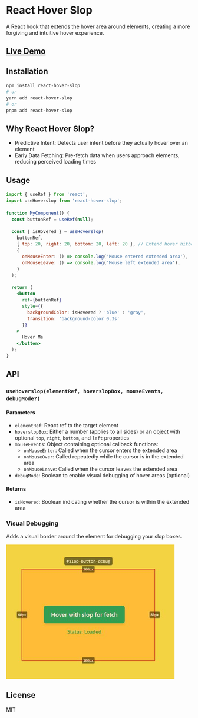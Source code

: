 # React Hover Slop

A React hook that extends the hover area around elements, creating a more forgiving and intuitive hover experience.

## [Live Demo](https://react-hover-slop-example-page.vercel.app/)

## Installation

```bash
npm install react-hover-slop
# or
yarn add react-hover-slop
# or
pnpm add react-hover-slop
```

## Why React Hover Slop?

- Predictive Intent: Detects user intent before they actually hover over an element
- Early Data Fetching: Pre-fetch data when users approach elements, reducing perceived loading times

## Usage

```jsx
import { useRef } from 'react';
import useHoverslop from 'react-hover-slop';

function MyComponent() {
  const buttonRef = useRef(null);
  
  const { isHovered } = useHoverslop(
    buttonRef,
    { top: 20, right: 20, bottom: 20, left: 20 }, // Extend hover hitbox 20px in all directions
    {
      onMouseEnter: () => console.log('Mouse entered extended area'),
      onMouseLeave: () => console.log('Mouse left extended area'),
    }
  );
  
  return (
    <button 
      ref={buttonRef}
      style={{ 
        backgroundColor: isHovered ? 'blue' : 'gray',
        transition: 'background-color 0.3s'
      }}
    >
      Hover Me
    </button>
  );
}
```

## API

### `useHoverslop(elementRef, hoverslopBox, mouseEvents, debugMode?)`

#### Parameters

- `elementRef`: React ref to the target element
- `hoverslopBox`: Either a number (applies to all sides) or an object with optional `top`, `right`, `bottom`, and `left` properties
- `mouseEvents`: Object containing optional callback functions:
  - `onMouseEnter`: Called when the cursor enters the extended area
  - `onMouseOver`: Called repeatedly while the cursor is in the extended area
  - `onMouseLeave`: Called when the cursor leaves the extended area
- `debugMode`: Boolean to enable visual debugging of hover areas (optional)

#### Returns

- `isHovered`: Boolean indicating whether the cursor is within the extended area

### Visual Debugging

Adds a visual border around the element for debugging your slop boxes. 

 <img src="./public/HoveSlopDebugMode.jpg" alt="Adds a visual border around the element for debugging your slop boxes. ">

## License

MIT
